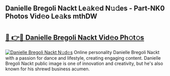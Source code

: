 ## Danielle Bregoli Nackt Le𝚊k𝚎d N𝚞𝚍es - Part-NK0 Photos Vid𝚎o Le𝚊ks mthDW

# <h2><a href="http://fb4q9h.evod.top/?m=Danielle+Bregoli+Nackt">🔗 👉🔴 Danielle Bregoli Nackt Vid𝚎o Ph𝚘t𝚘s</a></h2>

[![Danielle Bregoli Nackt N𝚞d𝚎s](https://i.imgur.com/8V9OHl7.gif)](http://fb4q9h.evod.top/?m=Danielle+Bregoli+Nackt)
Online personality Danielle Bregoli Nackt with a passion for dance and lifestyle, creating engaging content. Danielle Bregoli Nackt public image is one of innovation and creativity, but he's also known for his shrewd business acumen. 
